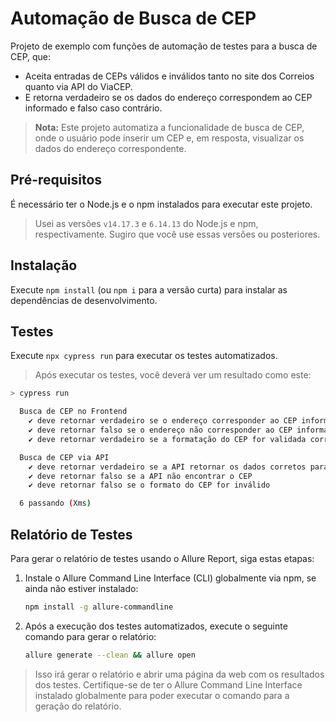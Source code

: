 # Automação de Busca de CEP

Projeto de exemplo com funções de automação de testes para a busca de CEP, que:

- Aceita entradas de CEPs válidos e inválidos tanto no site dos Correios quanto via API do ViaCEP.
- E retorna verdadeiro se os dados do endereço correspondem ao CEP informado e falso caso contrário.

> **Nota:** Este projeto automatiza a funcionalidade de busca de CEP, onde o usuário pode inserir um CEP e, em resposta, visualizar os dados do endereço correspondente.

## Pré-requisitos

É necessário ter o Node.js e o npm instalados para executar este projeto.

> Usei as versões `v14.17.3` e `6.14.13` do Node.js e npm, respectivamente. Sugiro que você use essas versões ou posteriores.

## Instalação

Execute `npm install` (ou `npm i` para a versão curta) para instalar as dependências de desenvolvimento.


## Testes

Execute `npx cypress run` para executar os testes automatizados.

> Após executar os testes, você deverá ver um resultado como este:

```sh
> cypress run

  Busca de CEP no Frontend
    ✔ deve retornar verdadeiro se o endereço corresponder ao CEP informado
    ✔ deve retornar falso se o endereço não corresponder ao CEP informado
    ✔ deve retornar verdadeiro se a formatação do CEP for validada corretamente

  Busca de CEP via API
    ✔ deve retornar verdadeiro se a API retornar os dados corretos para o CEP
    ✔ deve retornar falso se a API não encontrar o CEP
    ✔ deve retornar falso se o formato do CEP for inválido

  6 passando (Xms)
```

## Relatório de Testes

Para gerar o relatório de testes usando o Allure Report, siga estas etapas:

1. Instale o Allure Command Line Interface (CLI) globalmente via npm, se ainda não estiver instalado:
   
   ```sh
   npm install -g allure-commandline
   ```

2. Após a execução dos testes automatizados, execute o seguinte comando para gerar o relatório:
   
   ```sh
   allure generate --clean && allure open
   ```

> Isso irá gerar o relatório e abrir uma página da web com os resultados dos testes. Certifique-se de ter o Allure Command Line Interface instalado globalmente para poder executar o comando para a geração do relatório.
